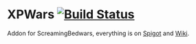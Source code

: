 # XPWars [![Build Status](https://ci.screamingsandals.org/job/XPWars/badge/icon)](https://ci.screamingsandals.org:443/job/XPWars/)
Addon for ScreamingBedwars, everything is on [Spigot](https://www.spigotmc.org/resources/addon-xpwars.76895/) and [Wiki](https://github.com/notfoundname/XPWars/wiki/).
